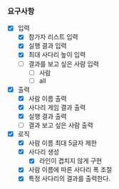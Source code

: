 ### 요구사항

- [x] 입력
  - [x] 참가자 리스트 입력
  - [x] 실행 결과 입력
  - [x] 최대 사다리 높이 입력
  - [ ] 결과를 보고 싶은 사람 입력
    - [ ] 사람
    - [ ] all
- [x] 출력
  - [x] 사람 이름 출력
  - [x] 사다리 게임 결과 출력
  - [x] 실행 결과 출력
  - [ ] 결과 보고 싶은 사람 출력
- [x] 로직
  - [x] 사람 이름 최대 5글자 제한
  - [x] 사다리 생성
    - [x] 라인이 겹치지 않게 구현
  - [x] 사람 이름에 따른 사다리 폭 조절
  - [x] 특정 사다리의 결과를 출력한다.